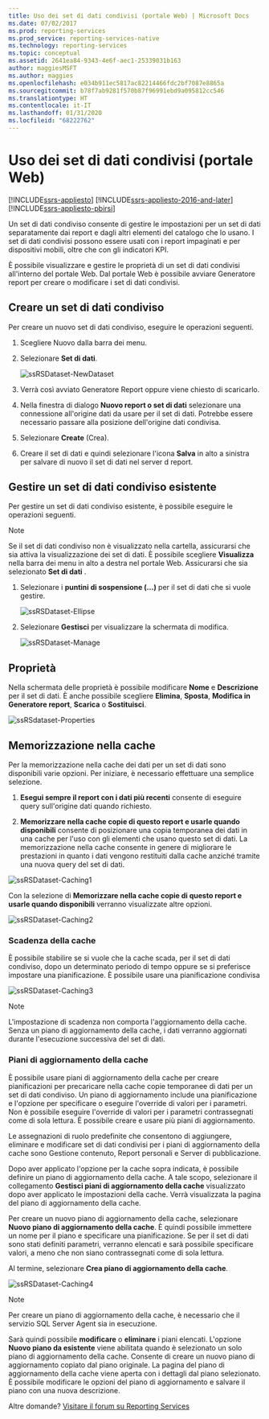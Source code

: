 ```yaml
---
title: Uso dei set di dati condivisi (portale Web) | Microsoft Docs
ms.date: 07/02/2017
ms.prod: reporting-services
ms.prod_service: reporting-services-native
ms.technology: reporting-services
ms.topic: conceptual
ms.assetid: 2641ea84-9343-4e6f-aec1-25339031b163
author: maggiesMSFT
ms.author: maggies
ms.openlocfilehash: e034b911ec5817ac82214466fdc2bf7087e8865a
ms.sourcegitcommit: b78f7ab9281f570b87f96991ebd9a095812cc546
ms.translationtype: HT
ms.contentlocale: it-IT
ms.lasthandoff: 01/31/2020
ms.locfileid: "68222762"
---
```

# <a name="work-with-shared-datasets---web-portal"></a>Uso dei set di dati condivisi (portale Web)

[!INCLUDE[ssrs-appliesto](../includes/ssrs-appliesto.md)] [!INCLUDE[ssrs-appliesto-2016-and-later](../includes/ssrs-appliesto-2016-and-later.md)] [!INCLUDE[ssrs-appliesto-pbirsi](../includes/ssrs-appliesto-pbirs.md)]

Un set di dati condiviso consente di gestire le impostazioni per un set di dati separatamente dai report e dagli altri elementi del catalogo che lo usano. I set di dati condivisi possono essere usati con i report impaginati e per dispositivi mobili, oltre che con gli indicatori KPI.

È possibile visualizzare e gestire le proprietà di un set di dati condivisi all'interno del portale Web. Dal portale Web è possibile avviare Generatore report per creare o modificare i set di dati condivisi.

## <a name="create-a-shared-dataset"></a>Creare un set di dati condiviso
  
Per creare un nuovo set di dati condiviso, eseguire le operazioni seguenti.  
  
1.  Scegliere Nuovo dalla barra dei menu.  
  
2.  Selezionare **Set di dati**.  
  
    ![ssRSDataset-NewDataset](../reporting-services/media/ssrsdataset-newdataset.png)  
  
3.  Verrà così avviato Generatore Report oppure viene chiesto di scaricarlo.  
  
4.  Nella finestra di dialogo **Nuovo report o set di dati** selezionare una connessione all'origine dati da usare per il set di dati. Potrebbe essere necessario passare alla posizione dell'origine dati condivisa.  
  
5.  Selezionare **Create** (Crea).  
  
6.  Creare il set di dati e quindi selezionare l'icona **Salva** in alto a sinistra per salvare di nuovo il set di dati nel server d report.  
  
## <a name="manage-an-existing-shared-dataset"></a>Gestire un set di dati condiviso esistente
  
Per gestire un set di dati condiviso esistente, è possibile eseguire le operazioni seguenti.  
  
> [!NOTE]
> Se il set di dati condiviso non è visualizzato nella cartella, assicurarsi che sia attiva la visualizzazione dei set di dati. È possibile scegliere **Visualizza** nella barra dei menu in alto a destra nel portale Web. Assicurarsi che sia selezionato **Set di dati** .  
  
1.  Selezionare i **puntini di sospensione (...)** per il set di dati che si vuole gestire.  
  
    ![ssRSDataset-Ellipse](../reporting-services/media/ssrsdataset-ellipse.png)  
  
2.  Selezionare **Gestisci** per visualizzare la schermata di modifica.  
  
    ![ssRSDataset-Manage](../reporting-services/media/ssrsdataset-manage.png)  
  
## <a name="properties"></a>Proprietà
  
Nella schermata delle proprietà è possibile modificare **Nome** e **Descrizione** per il set di dati. È anche possibile scegliere **Elimina**, **Sposta**, **Modifica in Generatore report**, **Scarica** o **Sostituisci**.  
  
![ssRSdataset-Properties](../reporting-services/media/ssrsdataset-properties.png)  
  
## <a name="caching"></a>Memorizzazione nella cache
  
Per la memorizzazione nella cache dei dati per un set di dati sono disponibili varie opzioni. Per iniziare, è necessario effettuare una semplice selezione.  
  
1.  **Esegui sempre il report con i dati più recenti** consente di eseguire query sull'origine dati quando richiesto.  
  
2.  **Memorizzare nella cache copie di questo report e usarle quando disponibili** consente di posizionare una copia temporanea dei dati in una cache per l'uso con gli elementi che usano questo set di dati. La memorizzazione nella cache consente in genere di migliorare le prestazioni in quanto i dati vengono restituiti dalla cache anziché tramite una nuova query del set di dati.  
  
![ssRSDataset-Caching1](../reporting-services/media/ssrsdataset-caching1.png)  
  
Con la selezione di **Memorizzare nella cache copie di questo report e usarle quando disponibili** verranno visualizzate altre opzioni.  
  
![ssRSDataset-Caching2](../reporting-services/media/ssrsdataset-caching2.png)  
  
### <a name="cache-expiration"></a>Scadenza della cache  
  
È possibile stabilire se si vuole che la cache scada, per il set di dati condiviso, dopo un determinato periodo di tempo oppure se si preferisce impostare una pianificazione. È possibile usare una pianificazione condivisa  
  
![ssRSDataset-Caching3](../reporting-services/media/ssrsdataset-caching3.png)  
  
> [!NOTE]
> L'impostazione di scadenza non comporta l'aggiornamento della cache. Senza un piano di aggiornamento della cache, i dati verranno aggiornati durante l'esecuzione successiva del set di dati.  
  
### <a name="cache-refresh-plans"></a>Piani di aggiornamento della cache  
  
È possibile usare piani di aggiornamento della cache per creare pianificazioni per precaricare nella cache copie temporanee di dati per un set di dati condiviso. Un piano di aggiornamento include una pianificazione e l'opzione per specificare o eseguire l'override di valori per i parametri. Non è possibile eseguire l'override di valori per i parametri contrassegnati come di sola lettura. È possibile creare e usare più piani di aggiornamento.   
  
Le assegnazioni di ruolo predefinite che consentono di aggiungere, eliminare e modificare set di dati condivisi per i piani di aggiornamento della cache sono Gestione contenuto, Report personali e Server di pubblicazione.  
  
Dopo aver applicato l'opzione per la cache sopra indicata, è possibile definire un piano di aggiornamento della cache. A tale scopo, selezionare il collegamento **Gestisci piani di aggiornamento della cache** visualizzato dopo aver applicato le impostazioni della cache. Verrà visualizzata la pagina del piano di aggiornamento della cache.   
  
Per creare un nuovo piano di aggiornamento della cache, selezionare **Nuovo piano di aggiornamento della cache**. È quindi possibile immettere un nome per il piano e specificare una pianificazione. Se per il set di dati sono stati definiti parametri, verranno elencati e sarà possibile specificare valori, a meno che non siano contrassegnati come di sola lettura.  
  
Al termine, selezionare **Crea piano di aggiornamento della cache**.  
  
![ssRSDataset-Caching4](../reporting-services/media/ssrsdataset-caching4.png)  
  
> [!NOTE]
> Per creare un piano di aggiornamento della cache, è necessario che il servizio SQL Server Agent sia in esecuzione.  
  
Sarà quindi possibile **modificare** o **eliminare** i piani elencati. L'opzione **Nuovo piano da esistente** viene abilitata quando è selezionato un solo piano di aggiornamento della cache. Consente di creare un nuovo piano di aggiornamento copiato dal piano originale. La pagina del piano di aggiornamento della cache viene aperta con i dettagli dal piano selezionato. È possibile modificare le opzioni del piano di aggiornamento e salvare il piano con una nuova descrizione.  

Altre domande? [Visitare il forum su Reporting Services](https://go.microsoft.com/fwlink/?LinkId=620231)
